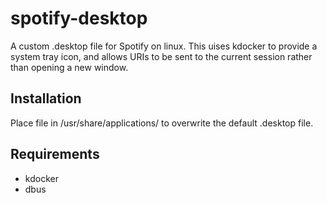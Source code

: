 # spotify-desktop

A custom .desktop file for Spotify on linux. This uises kdocker to provide a system tray icon, and allows URIs to be sent to the current session rather than opening a new window.

## Installation

Place file in /usr/share/applications/ to overwrite the default .desktop file.

## Requirements

- kdocker
- dbus
